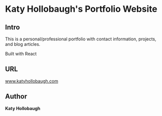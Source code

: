 # Katy Hollobaugh's Portfolio Website

## Intro
This is a personal/professional portfolio with contact information, projects, and blog articles.

Built with React

## URL
www.katyhollobaugh.com

## Author
**Katy Hollobaugh**
